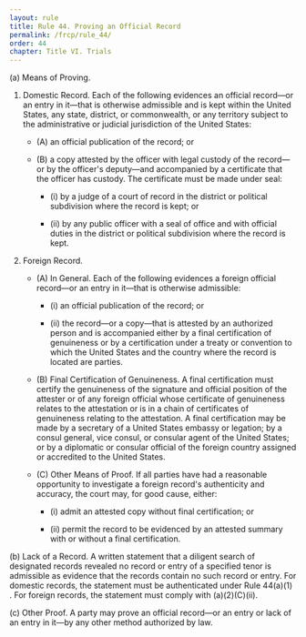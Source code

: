 ```yaml
---
layout: rule
title: Rule 44. Proving an Official Record
permalink: /frcp/rule_44/
order: 44
chapter: Title VI. Trials
---
```


(a) Means of Proving.


1. Domestic Record. Each of the following evidences an official record—or an entry in it—that is otherwise admissible and is kept within the United States, any state, district, or commonwealth, or any territory subject to the administrative or judicial jurisdiction of the United States:


    - (A) an official publication of the record; or


    - (B) a copy attested by the officer with legal custody of the record—or by the officer's deputy—and accompanied by a certificate that the officer has custody. The certificate must be made under seal:


        - (i) by a judge of a court of record in the district or political subdivision where the record is kept; or


        - (ii) by any public officer with a seal of office and with official duties in the district or political subdivision where the record is kept.


2. Foreign Record.


    - (A) In General. Each of the following evidences a foreign official record—or an entry in it—that is otherwise admissible:


        - (i) an official publication of the record; or


        - (ii) the record—or a copy—that is attested by an authorized person and is accompanied either by a final certification of genuineness or by a certification under a treaty or convention to which the United States and the country where the record is located are parties.


    - (B) Final Certification of Genuineness. A final certification must certify the genuineness of the signature and official position of the attester or of any foreign official whose certificate of genuineness relates to the attestation or is in a chain of certificates of genuineness relating to the attestation. A final certification may be made by a secretary of a United States embassy or legation; by a consul general, vice consul, or consular agent of the United States; or by a diplomatic or consular official of the foreign country assigned or accredited to the United States.


    - (C) Other Means of Proof. If all parties have had a reasonable opportunity to investigate a foreign record's authenticity and accuracy, the court may, for good cause, either:


        - (i) admit an attested copy without final certification; or


        - (ii) permit the record to be evidenced by an attested summary with or without a final certification.


(b) Lack of a Record. A written statement that a diligent search of designated records revealed no record or entry of a specified tenor is admissible as evidence that the records contain no such record or entry. For domestic records, the statement must be authenticated under Rule 44(a)(1) . For foreign records, the statement must comply with (a)(2)(C)(ii).


(c) Other Proof. A party may prove an official record—or an entry or lack of an entry in it—by any other method authorized by law.

